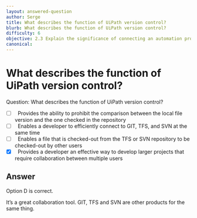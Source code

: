 ```yaml
---
layout: answered-question
author: Serge
title: What describes the function of UiPath version control?
blurb: What describes the function of UiPath version control?
difficulty: 6
objective: 2.3 Explain the significance of connecting an automation project to the version control solution
canonical: 
---
```


<h1>What describes the function of UiPath version control?</h1>

Question:  What describes the function of UiPath version control?

 - [ ] &nbsp;  Provides the ability to prohibit the comparison between the local file version and the one checked in the repository
 - [ ] &nbsp;  Enables a developer to efficiently connect to GIT, TFS, and SVN at the same time
 - [ ] &nbsp;  Enables a file that is checked-out from the TFS or SVN repository to be checked-out by other users
 - [X] &nbsp;  Provides a developer an effective way to develop larger projects that require collaboration between multiple users

## Answer

Option D is correct.

It’s a great collaboration tool.  GIT, TFS and SVN are other products for the same thing.

